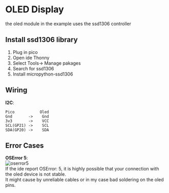 # OLED Display
the oled module in the example uses the ssd1306 controller

## Install ssd1306 library 
1. Plug in pico
2. Open ide Thonny
3. Select Tools-> Manage pakages
4. Search for ssd1306
5. Install micropython-ssd1306

## Wiring  
**I2C**:  
```
Pico           Oled    
Gnd       ->    Gnd  
3v3       ->    VCC  
SCL(GP21) ->    SCL  
SDA(GP20) ->    SDA  
```

## Error Cases
**OSError 5**:  
![oserror5](https://user-images.githubusercontent.com/28807825/108591916-150ef800-73a6-11eb-9209-a6822702d663.png)  
If the ide report OSError: 5, it is highly possible that your connection with the oled device is not stable.  
It might cause by unreliable cables or in my case bad soldering on the oled pins.   
